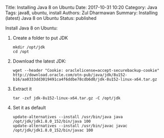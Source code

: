Title: Installing Java 8 on Ubuntu
Date: 2017-10-31 10:20
Category: Java
Tags: java8, ubuntu, install
Authors: Zul Dharmawan
Summary: Installing (latest) Java 8 on Ubuntu 
Status: published

Install Java 8 on Ubuntu:

1. Create a folder to put JDK

    ```
    mkdir /opt/jdk  
    cd /opt
    ```

2. Download the latest JDK:

    ```
    wget --header "Cookie: oraclelicense=accept-securebackup-cookie" http://download.oracle.com/otn-pub/java/jdk/8u152-b16/aa0333dd3019491ca4f6ddbe78cdb6d0/jdk-8u152-linux-x64.tar.gz
    ```

3. Extract it

    ```
    tar -zxf jdk-8u152-linux-x64.tar.gz -C /opt/jdk
    ```

4. Set it as default

    ```
    update-alternatives --install /usr/bin/java java /opt/jdk/jdk1.8.0_152/bin/java 100  
    update-alternatives --install /usr/bin/javac javac /opt/jdk/jdk1.8.0_152/bin/javac 100
    ```
